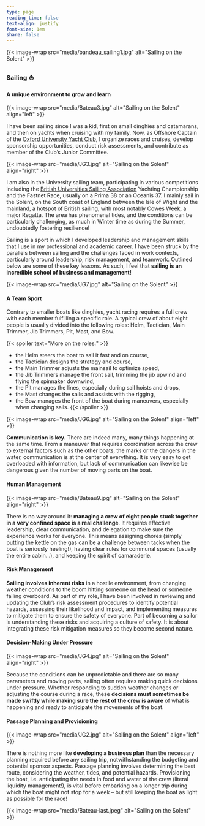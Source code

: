```yaml
---
type: page
reading_time: false
text-align: justify
font-size: 1em
share: false
---
```


{{< image-wrap src="media/bandeau_sailing1.jpg" alt="Sailing on the Solent" >}}

<h3 class="text-center">Sailing ⛵</h3>


#### A unique environment to grow and learn

{{< image-wrap src="media/Bateau3.jpg" alt="Sailing on the Solent" align="left" >}}

I have been sailing since I was a kid, first on small dinghies and catamarans, and then on yachts when cruising with my family. Now, as Offshore Captain of the [Oxford University Yacht Club](https://ouyc.co.uk), I organize races and cruises, develop sponsorship opportunities, conduct risk assessments, and contribute as member of the Club’s Junior Committee.

<div class="clear">
</div>


{{< image-wrap src="media/JG3.jpg" alt="Sailing on the Solent" align="right" >}}

I am also in the University sailing team, participating in various competitions including the [British Universities Sailing Association](https://busa.co.uk/) Yachting Championship and the Fastnet Race, usually on a Prima 38 or an Oceanis 37. I mainly sail in the Solent, on the South coast of England between the Isle of Wight and the mainland, a hotspot of British sailing, with most notably Cowes Week, a major Regatta. The area has phenomenal tides, and the conditions can be particularly challenging, as much in Winter time as during the Summer, undoubtedly fostering resilience! 

<div class="clear">
</div>

Sailing is a sport in which I developed leadership and management skills that I use in my professional and academic career. I have been struck by the parallels between sailing and the challenges faced in work contexts, particularly around leadership, risk management, and teamwork. Outlined below are some of these key lessons. As such, I feel that **sailing is an incredible school of business and management!**

{{< image-wrap src="media/JG7.jpg" alt="Sailing on the Solent" >}}


#### A Team Sport

Contrary to smaller boats like dinghies, yacht racing requires a full crew with each member fulfilling a specific role. A typical crew of about eight people is usually divided into the following roles: Helm, Tactician, Main Trimmer, Jib Trimmers, Pit, Mast, and Bow.

{{< spoiler text="More on the roles:" >}}
-	the Helm steers the boat to sail it fast and on course,
-	the Tactician designs the strategy and course,
-	the Main Trimmer adjusts the mainsail to optimize speed,
-	the Jib Trimmers manage the front sail, trimming the jib upwind and flying the spinnaker downwind,
-	the Pit manages the lines, especially during sail hoists and drops,
-	the Mast changes the sails and assists with the rigging,
-	the Bow manages the front of the boat during maneuvers, especially when changing sails.
{{< /spoiler >}}

<div class="clear">
</div>


{{< image-wrap src="media/JG6.jpg" alt="Sailing on the Solent" align="left" >}}

**Communication is key.** There are indeed many, many things happening at the same time. From a maneuver that requires coordination across the crew to external factors such as the other boats, the marks or the dangers in the water, communication is at the center of everything. It is very easy to get overloaded with information, but lack of communication can likewise be dangerous given the number of moving parts on the boat.

<div class="clear">
</div>


#### Human Management

{{< image-wrap src="media/Bateau9.jpg" alt="Sailing on the Solent" align="right" >}}

There is no way around it: **managing a crew of eight people stuck together in a very confined space is a real challenge**. It requires effective leadership, clear communication, and delegation to make sure the experience works for everyone. This means assigning chores (simply putting the kettle on the gas can be a challenge between tacks when the boat is seriously heeling!), having clear rules for communal spaces (usually the entire cabin…), and keeping the spirit of camaraderie.

<div class="clear">
</div>


#### Risk Management

**Sailing involves inherent risks** in a hostile environment, from changing weather conditions to the boom hitting someone on the head or someone falling overboard. As part of my role, I have been involved in reviewing and updating the Club’s risk assessment procedures to identify potential hazards, assessing their likelihood and impact, and implementing measures to mitigate them to ensure the safety of everyone. Part of becoming a sailor is understanding these risks and acquiring a culture of safety. It is about integrating these risk mitigation measures so they become second nature. 

<div class="clear">
</div>


#### Decision-Making Under Pressure

{{< image-wrap src="media/JG4.jpg" alt="Sailing on the Solent" align="right" >}}

Because the conditions can be unpredictable and there are so many parameters and moving parts, sailing often requires making quick decisions under pressure. Whether responding to sudden weather changes or adjusting the course during a race, these **decisions must sometimes be made swiftly while making sure the rest of the crew is aware** of what is happening and ready to anticipate the movements of the boat.

<div class="clear">
</div>


#### Passage Planning and Provisioning

{{< image-wrap src="media/JG2.jpg" alt="Sailing on the Solent" align="left" >}}

There is nothing more like **developing a business plan** than the necessary planning required before any sailing trip, notwithstanding the budgeting and potential sponsor aspects. Passage planning involves determining the best route, considering the weather, tides, and potential hazards. Provisioning the boat, i.e. anticipating the needs in food and water of the crew (literal liquidity management!), is vital before embarking on a longer trip during which the boat might not stop for a week – but still keeping the boat as light as possible for the race! 

<div class="clear">
</div>


{{< image-wrap src="media/Bateau-last.jpeg" alt="Sailing on the Solent" >}}